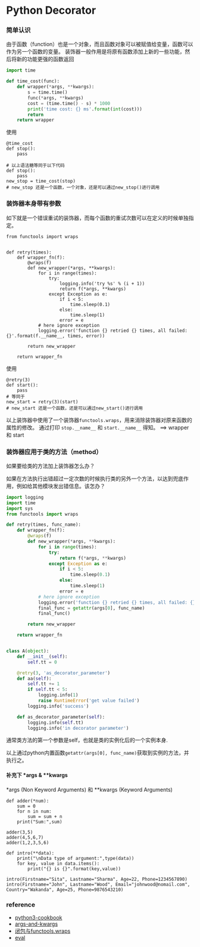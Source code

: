 # Python Decorator

### 简单认识
由于函数（function）也是一个对象，而且函数对象可以被赋值给变量，函数可以作为另一个函数的变量。
装饰器一般作用是将原有函数添加上新的一些功能，然后将新的功能更强的函数返回

```python
import time

def time_cost(func):
    def wrapper(*args, **kwargs):
        s = time.time()
        func(*args, **kwargs)
        cost = (time.time() - s) * 1000
        print('time cost: {} ms'.format(int(cost)))
        return
    return wrapper
```

使用
```
@time_cost
def stop():
    pass

# 以上语法糖等同于以下代码
def stop():
    pass
new_stop = time_cost(stop)
# new_stop 还是一个函数，一个对象，还是可以通过new_stop()进行调用
```

### 装饰器本身带有参数
如下就是一个错误重试的装饰器，而每个函数的重试次数可以在定义的时候单独指定。
```
from functools import wraps


def retry(times):
    def wrapper_fn(f):
        @wraps(f)
        def new_wrapper(*args, **kwargs):
            for i in range(times):
                try:
                    logging.info('try %s' % (i + 1))
                    return f(*args, **kwargs)
                except Exception as e:
                    if i < 5:
                        time.sleep(0.1)
                    else:
                        time.sleep(1)
                    error = e
            # here ignore exception
            logging.error('function {} retried {} times, all failed: {}'.format(f.__name__, times, error))

        return new_wrapper

    return wrapper_fn

```
使用
```
@retry(3)
def start():
    pass
# 等同于
new_start = retry(3)(start)
# new_start 还是一个函数，还是可以通过new_start()进行调用
```

以上装饰器中使用了一个装饰器`functools.wraps`，用来消除装饰器对原来函数的属性的修改。
通过打印 `stop.__name__` 和 `start.__name__` 得知。
==> wrapper    和    start

### 装饰器应用于类的方法（method）
如果要给类的方法加上装饰器怎么办？

如果在方法执行出错超过一定次数的时候执行类的另外一个方法，以达到兜底作用，例如给其他模块发出错信息。该怎办？

```python
import logging
import time
import sys
from functools import wraps

def retry(times, func_name):
    def wrapper_fn(f):
        @wraps(f)
        def new_wrapper(*args, **kwargs):
            for i in range(times):
                try:
                    return f(*args, **kwargs)
                except Exception as e:
                    if i < 5:
                        time.sleep(0.1)
                    else:
                        time.sleep(1)
                    error = e
            # here ignore exception
            logging.error('function {} retried {} times, all failed: {}'.format(f.__name__, times, error))
            final_func = getattr(args[0], func_name)
            final_func()

        return new_wrapper

    return wrapper_fn


class A(object):
    def __init__(self):
        self.tt = 0

    @retry(3, 'as_decorator_parameter')
    def aa(self):
        self.tt += 1
        if self.tt < 5:
            logging.info(1)
            raise RuntimeError('get value failed')
        logging.info('success')

    def as_decorator_parameter(self):
        logging.info(self.tt)
        logging.info('in decorator parameter')

```

通常类方法的第一个参数是self，也就是类的实例化后的一个实例本身.

以上通过python内置函数`getattr(args[0], func_name)`获取到实例的方法，并执行之。

#### 补充下 *args & **kwargs
*args (Non Keyword Arguments) 和 **kwargs (Keyword Arguments)
```
def adder(*num):
    sum = 0
    for n in num:
        sum = sum + n
    print("Sum:",sum)

adder(3,5)
adder(4,5,6,7)
adder(1,2,3,5,6)
```
```
def intro(**data):
    print("\nData type of argument:",type(data))
    for key, value in data.items():
        print("{} is {}".format(key,value))

intro(Firstname="Sita", Lastname="Sharma", Age=22, Phone=1234567890)
intro(Firstname="John", Lastname="Wood", Email="johnwood@nomail.com", Country="Wakanda", Age=25, Phone=9876543210)
```

### reference
- [python3-cookbook](https://python3-cookbook.readthedocs.io/zh_CN/latest/c09/p01_put_wrapper_around_function.html)
- [args-and-kwargs](https://www.programiz.com/python-programming/args-and-kwargs)
- [闭包与functools.wraps](https://zhuanlan.zhihu.com/p/78500405)
- [eval](https://www.programiz.com/python-programming/methods/built-in/eval)
